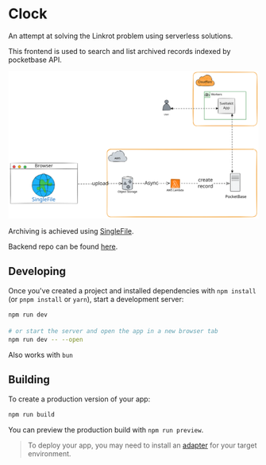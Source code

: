 # Clock

An attempt at solving the Linkrot problem using serverless solutions.

This frontend is used to search and list archived records indexed by pocketbase API.

![clocks](./clocks.svg)

Archiving is achieved using [SingleFile](https://github.com/gildas-lormeau/SingleFile/tree/master).

Backend repo can be found [here](https://github.com/InternetFreedomFoundation/clocks-backend).

## Developing

Once you've created a project and installed dependencies with `npm install` (or `pnpm install` or `yarn`), start a development server:

```bash
npm run dev

# or start the server and open the app in a new browser tab
npm run dev -- --open
```

Also works with `bun`

## Building

To create a production version of your app:

```bash
npm run build
```

You can preview the production build with `npm run preview`.

> To deploy your app, you may need to install an [adapter](https://svelte.dev/docs/kit/adapters) for your target environment.
